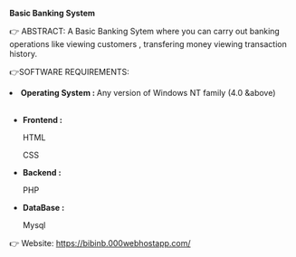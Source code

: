 **Basic Banking System**

👉 ABSTRACT:
 A Basic Banking Sytem where you can carry out banking operations like viewing customers , transfering money viewing transaction history.

👉SOFTWARE REQUIREMENTS:

  <li> <b> Operating System : </b> Any version of Windows NT family (4.0 &above) </li>
   &emsp;
<ul>
    <li> <b> Frontend : </b>
        <p> HTML <p>
        <p> CSS <p>
       
   </li>

  <li> <b> Backend : </b>
       <p> PHP <p>
  </li>

 <li> <b> DataBase : </b>
       <p> Mysql <p>   
  </li>

  </ul>
  
  👉 Website: https://bibinb.000webhostapp.com/
